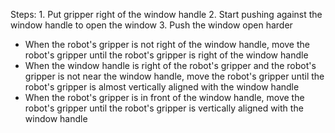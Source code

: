 
Steps:  1. Put gripper right of the window handle  2. Start pushing against the window handle to open the window  3. Push the window open harder 
- When the robot's gripper is not right of the window handle, move the robot's gripper until the robot's gripper is right of the window handle
- When the window handle is right of the robot's gripper and the robot's gripper is not near the window handle, move the robot's gripper until the robot's gripper is almost vertically aligned with the window handle
- When the robot's gripper is in front of the window handle, move the robot's gripper until the robot's gripper is vertically aligned with the window handle